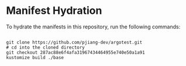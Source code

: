 
# Manifest Hydration

To hydrate the manifests in this repository, run the following commands:

```shell

git clone https://github.com/pjiang-dev/argotest.git
# cd into the cloned directory
git checkout 287ac88e6f4afa31967434464955e740e50a1a91
kustomize build ./base
```